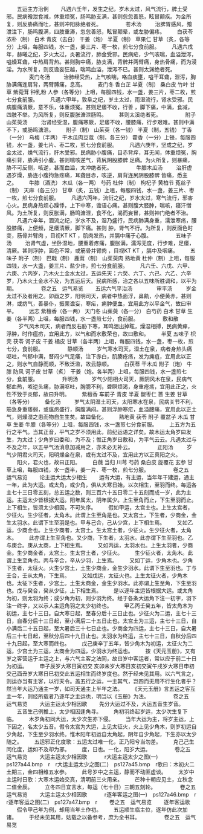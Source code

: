 <!-- { "loadSidebar": true } -->
　　五运主方治例
　　凡遇六壬年，发生之纪，岁木太过，风气流行，脾土受邪。民病飧泄食减，体重烦冤，肠鸣胁支满，甚则忽忽善怒，眩冒颠疾。为金所复，则反胁痛而吐，甚则冲阳脉绝者死。
　　
　　苍术汤
　　 治脾胃感风，飧泄注下，肠鸣腹满，四肢重滞，忽忽善怒，眩冒颠晕，或左胁偏疼。
　　白茯苓 浓朴（制） 白术 青皮（去白） 干姜（炮） 半夏（制） 草果仁 甘草（炙，各等分）上咀，每服四钱，水一盏，姜三片、枣一枚，煎七分食前服。
　　凡遇六戌年，赫曦之纪，岁火太过，炎暑流行，肺金受邪。民病疟，少气咳喘，血溢泄泻，嗌燥耳聋，中热肩背热。甚则胸中痛，胁支满，背髀并两臂痛，身热骨痛，而为浸淫。为水所复，则反谵妄狂越，喘鸣血溢，泄泻不已。甚则太渊绝者死。
　　
　　麦门冬汤
　　 治肺经受热，上气咳喘，咯血痰壅，嗌干耳聋，泄泻，胸胁满痛连肩背，两臂膊痛，息高。
　　麦门冬 香白芷 半夏（制） 桑白皮 竹叶 甘草 紫菀茸 钟乳粉 人参（各等分）上咀，每服四钱，水一盏，姜三片，枣二枚，煎七分食前服。
　　凡遇六甲年，敦阜之纪，岁土太过，雨湿流行，肾水受邪。民病腹痛清厥，意不乐，体重烦冤。甚则足痿不收，行善 ，脚下痛，中满，食减，四肢不举。为风所复，则反腹胀溏泄肠鸣。
　　甚则太溪绝者死。
　　
　　附子山茱萸汤
　　 治肾经受湿，腹痛寒厥，足痿不收，腰膝痛，行步艰难。甚则中满不下，或肠鸣溏泄。
　　附子（制） 山茱萸（各一钱） 半夏（制，五钱） 丁香（一分） 乌梅（半两） 干木瓜肉豆蔻（制，各三分） 藿香（一分）上锉，每服四钱，水一盏，姜七片、枣二枚，煎七分食前服。
　　凡遇六庚年，坚成之纪，岁金太过，燥气流行，肝木受邪。民病胁小腹痛，目赤背痒，耳无闻，体重烦冤，胸痛引背，胁满引小腹。甚则喘咳逆气，背尻阴股膝髀 足痛。为火所复，则暴痛， 胁不可反侧，咳逆，甚而血溢，太冲绝者死。
　　
　　牛膝木瓜汤
　　 治肝虚遇岁燥，胁连小腹拘急疼痛，耳聋目赤，咳逆，肩背连尻阴股膝髀 皆痛，悉主之。
　　牛膝（酒洗） 木瓜（各一两） 芍药 杜仲（制） 枸杞子 黄柏节 菟丝子（制） 天麻（各三分） 甘草（炙，五钱）上咀，每服四钱，水一盏，姜三片、枣一枚，煎七分食前服。
　　凡遇六丙年，流衍之纪，岁水太过，寒气流行，邪害心火。民病身热烦心躁悸，上下中寒，谵语心痛。甚则腹大胫肿，喘咳，寝汗憎风。为土所复，则反胀满，肠鸣溏泄，食不化，渴而妄冒，甚则神门绝者不治。
　　凡遇六辛年，涸流之纪，岁水不及，湿乃盛行，民病肺满身重，濡泄寒疡，腰 股膝痛，上便频，足痿清厥，脚下痛。甚则 肿，肾气不行。为所复，则反面色时变，筋骨并臂肉 ，目视KT KT ，肌肉发热，并膈中痛于心腹。
　　
　　五味子汤
　　 治肾气虚，坐卧湿地，腰重着疼痛，腹胀满，濡泻无度，行步难，足痿，清厥。甚则浮肿，面色不常，或筋骨并臂肉 ，目视KT KT ，膈中及咽痛。
　　五味子 附子（制） 巴戟（制） 鹿茸（制） 山茱萸肉 熟地黄 杜仲（制）上咀，每服四钱，水一大盏，姜三片、盐少许，煎七分食前服。
　　凡六壬、六戊、六甲、六庚、六丙岁，乃木火土金水太过，五运先天；六癸、六丁、六己、六乙、六辛岁，乃木火土金水不及，为五运后天。民病所感，治之各以五味所胜调和，以平为期。
　　
　　卷之五　运气易览
　　五运六气平治汤
　　
　　审平汤
　　 岁金太过不及者用之。卯酉之岁，阳明司天，病者中热面浮，鼻鼽，小便黄赤，甚则淋，或疠气，善暴仆，振栗谵妄，寒疟，痈肿便血，宜用此方以平金气，故曰审平。
　　远志 紫檀香（各一两） 天门冬 山茱萸（各一分） 白芍药 白术 甘草 生姜（各半两）上咀，每服四钱，水一盏煎七分，食前服。
　　
　　敷和散
　　 岁气风木司天，病者而反右胁下寒，耳鸣泪出掉眩，燥湿相搏，民病黄瘅，浮肿，时作瘟疠，宜用此方，以气和而水敷荣也，故曰敷和。
　　半夏 五味子 枳壳 茯苓 诃子皮 干姜 橘皮 甘草（各半两）上咀，每服四钱，水一盏，枣一枚，煎七分，食前服。
　　
　　静顺汤
　　 岁气寒水司天，湿土在泉，病者身热头痛呕吐，气郁中满，瞀闷少气足痿，注下赤白，肌腠疮疡，发为痈疽，宜用此以正之，则水气自静而顺，不致泛滥，故云静顺。
　　白茯苓 干木瓜 附子（炮） 牛膝 防风 诃子皮 甘草（炙） 干姜（炮。各半两）上咀，每服四钱，水一盏煎七分，食前服。
　　
　　升明汤
　　 岁气少阳相火司天，厥阴风木在泉，民病气郁血热，咳逆头痛，胁满呕吐，胸臆不利，聋瞑烦渴，身重疮疡，宜用此正之，火性不致于炎郁，故曰升明。
　　紫檀香 车前子 青皮 半夏 酸枣仁 蔷 生姜 甘草（各等分）
　　备化汤
　　 岁气太阴湿土司天，太阳寒水在泉，民病关节不利，筋急身重痿弱，或瘟疠盛行，胸腹满闷。甚则浮肿寒疟，血溢腰痛，宜用此以正土气，则燥湿之患而物自生生矣。故曰备化。
　　熟地黄 茯苓 附子 覆盆子 木瓜 甘草 生姜 牛膝（各等分）上咀，每服四钱，水一盏煎七分食前服。
　　上五方为五行之平气。当其正音，平气之岁不须用此，前纪运语之详矣。故木运太角岁曰发生，为太过；少角岁曰委和，为不及；惟正角岁曰敷和，为平气云云。凡遇太过与不及之年，以五平气汤消息加减用之，亦未必无补云。
　　
　　正阳汤
　　 岁气少阴君火司天，阳明燥金在泉，或有太过不及，宜用此方以正真阳之火。
　　阳火，君火也，故曰正阳。
　　白薇 当归 川芎 芍药 桑白皮 旋覆花 玄参 甘草上咀，每服四钱，水一盏半，姜一片、枣一枚，煎七分服。
　　
　　卷之五　运气易览
　　论主运大运太少相生
　　运有大运，有主运，当年年干建运，通主一年，此为大运。或太角，或少角，俱从大寒日始，以次相生，至羽而终。每运各主七十三日零五刻，总五运之数，则三百六十五日零二十五刻而成一岁，此为主运。主运太少皆根据大运。阳年属太，阴年属少。上生至角而止，下生至羽而止。上下相生，皆须太少相因，不可失序。
　　假如甲运，太宫土也。上生太宫者，少征火。生少征者，太角木。此谓上生至角是也。又太宫土，下生者，少商金，金生太羽水。此谓下生至羽是也。甲与己合，己从少宫，上下相生焉。
　　又如乙运，少商金也。上生少商者，太宫土。生太宫土者，少征火。生少征火者，太角木。
　　此亦谓上生至角也。又少商，下生者，太羽水。此亦谓下生至羽也。乙与庚合。庚从太商，上下相生焉。
　　又如丙运，太羽水也。上生太羽者，少商金。生少商金者，太宫土。生太宫土者，少征火。
　　生少征火者，太角木。此谓上生至角也。丙与辛合，辛从少羽，上生焉。
　　又如丁运，少角木也。少角下生者，太征火。火生少宫土，土生少商金，金生少羽水。此谓下生至羽也。丁与壬合，壬从太角，下生焉。
　　又如戊运，太征火也。上生太征火者，少角木也。太征下生者，少宫土。土生太商金，金生少羽水。此亦谓上生至角，下生至羽也。戊与癸合，癸从少征，上下相生焉。
　　是以逐年主运皆根据大运。或太角为初，则太羽为终；或少角为初，则少羽为终。经于各条大运角下注一初字，羽下注一终字，又以示人主运角羽之太少初终也。
　　甲乙丙壬癸五年，皆太角木为初运，主七十三日。自大寒日起，至春分后十三日止也。少征火为二运，主七十三日，自春分后十三日起，至小满后二十五日止也。太宫土为三运，主七十三日，自小满后二十五日起，至大暑后三十七日止也。少商金为四运，主七十三日，自大暑后三十七日起，至秋分后四十九日止也。太羽水为终运，主七十三日，自秋分后四十九日起，至大寒而终也。
　　戊己庚辛丁五年，皆少角木为初运，太征火为二运，少宫土为三运，太商金为四运，少羽水为终运也。
　　按《天元玉册》，又有岁之客营运于主运之上，与六气主客之法同，故曰岁中客运者，常以应于前二十日为初运。
　　申子辰岁大寒日寅初交 亥卯未岁大寒日亥初交寅午戌岁大寒日申初交己酉丑岁大寒日巳初交此五运相生而终岁度也。然于经未见其用。以六气言之，则运亦当有主客，以行天令。盖五行之运，一主其气，岂四而无用不行生化者乎？然当年大运乃通主一岁，如司天通主上半年之法。
　　《天元玉册》言五运之客互主一年，则经所载者乃逐年之主运也，明当以《玉册》为法。
　　
　　卷之五　运气易览
　　大运主运太少相因歌
　　先分大运过不及，大运五音生岁音。
　　五音生己例推上，太少相因逢角寻。
　　角初羽终起岁运，太少次生复下临。
　　木岁角初同大运，太少次生亦下侵。
　　当年大运为主，将岁主运，上下因之，名太少五音。假令太宫为大运，上见太征火，火上见少角木，则岁初运自少角起，下生至少羽水终。惟木阳年初运自太角起，阴年自少角起，下生亦以太少随之。
　　五运邪正化度歌：五运太过唯一化，正乃阳兮当勿差。
　　克己己生同化度，运如不及却为邪。
　　度，日也。一化，阳岁大运。
　　
　　卷之五　运气易览
　　大运主运太少相因歌
　　　r大运主运太少之图(一)　ps127a44.bmp　r　r大运主运太少之图(二)　ps127a45.bmp　r歌曰：木初火二土期三，金四相维五水参。
　　此号岁中之主运，静而不动匪虚谈。
　　太岁中主运时日歌：大寒木运始交真，清明前三火用亲。
　　芒种十朝应见土，立秋念二值金辰。
　　立冬四日宜言水，每运（七十日）三朝五刻轮。
　　
　　卷之五　运气易览
　　大运主运太少相因歌
　　　r逐年客运之图(一)　ps127a46.bmp　r　r逐年客运之图(二)　ps127a47.bmp　r
　　卷之五　运气易览
　　逐年客运歌
　　假令甲己年为例，却用当年土作初。
　　五运顺生临主位，逐年仿此次加诸。
　　于经未见其用，姑载之以备参考，庶为全书耳。
　　
　　卷之五　运气易览
